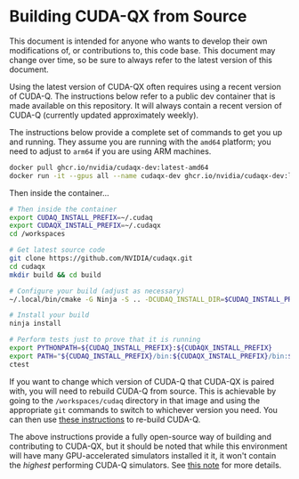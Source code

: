 # Building CUDA-QX from Source

This document is intended for anyone who wants to develop their own
modifications of, or contributions to, this code base. This document may change
over time, so be sure to always refer to the latest version of this document.

Using the latest version of CUDA-QX often requires using a recent version of
CUDA-Q. The instructions below refer to a public dev container that is made
available on this repository. It will always contain a recent version of CUDA-Q
(currently updated approximately weekly).

The instructions below provide a complete set of commands to get you up and
running. They assume you are running with the `amd64` platform; you need to
adjust to `arm64` if you are using ARM machines.

```bash
docker pull ghcr.io/nvidia/cudaqx-dev:latest-amd64
docker run -it --gpus all --name cudaqx-dev ghcr.io/nvidia/cudaqx-dev:latest-amd64
```

Then inside the container...

```bash
# Then inside the container
export CUDAQ_INSTALL_PREFIX=~/.cudaq
export CUDAQX_INSTALL_PREFIX=~/.cudaqx
cd /workspaces

# Get latest source code
git clone https://github.com/NVIDIA/cudaqx.git
cd cudaqx
mkdir build && cd build

# Configure your build (adjust as necessary)
~/.local/bin/cmake -G Ninja -S .. -DCUDAQ_INSTALL_DIR=$CUDAQ_INSTALL_PREFIX -DCMAKE_INSTALL_PREFIX=${CUDAQX_INSTALL_PREFIX} -DCUDAQ_DIR=${CUDAQ_INSTALL_PREFIX}/lib/cmake/cudaq -DCMAKE_BUILD_TYPE=Release

# Install your build
ninja install

# Perform tests just to prove that it is running
export PYTHONPATH=${CUDAQ_INSTALL_PREFIX}:${CUDAQX_INSTALL_PREFIX}
export PATH="${CUDAQ_INSTALL_PREFIX}/bin:${CUDAQX_INSTALL_PREFIX}/bin:${PATH}"
ctest
```

If you want to change which version of CUDA-Q that CUDA-QX is paired with, you
will need to rebuild CUDA-Q from source. This is achievable by going to the
`/workspaces/cudaq` directory in that image and using the appropriate `git`
commands to switch to whichever version you need. You can then use
[these instructions](https://github.com/NVIDIA/cuda-quantum/blob/main/Building.md)
to re-build CUDA-Q.

The above instructions provide a fully open-source way of building and
contributing to CUDA-QX, but it should be noted that while this environment
will have many GPU-accelerated simulators installed it it, it won't contain the
*highest* performing CUDA-Q simulators. See [this note](https://nvidia.github.io/cuda-quantum/latest/using/install/data_center_install.html)
for more details.

